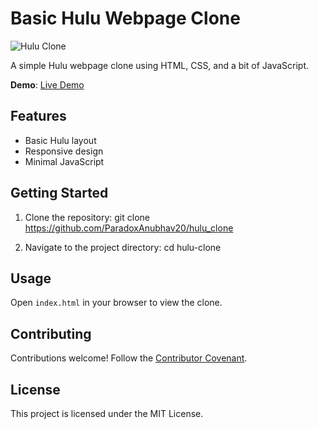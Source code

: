 # Basic Hulu Webpage Clone

![Hulu Clone](screenshot.png)

A simple Hulu webpage clone using HTML, CSS, and a bit of JavaScript.

**Demo**: [Live Demo](https://hulufrontendclone.netlify.app/)

## Features

- Basic Hulu layout
- Responsive design
- Minimal JavaScript

## Getting Started

1. Clone the repository:
git clone https://github.com/ParadoxAnubhav20/hulu_clone

2. Navigate to the project directory:
cd hulu-clone


## Usage

Open `index.html` in your browser to view the clone.

## Contributing

Contributions welcome! Follow the [Contributor Covenant](CONTRIBUTING.md).

## License

This project is licensed under the MIT License.

